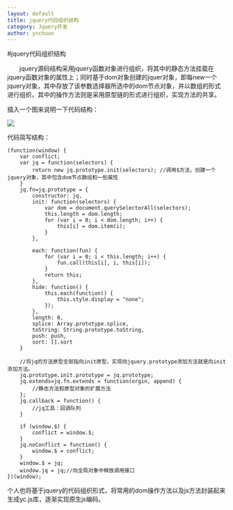 ```yaml
---
layout: default
title: jquery代码组织结构
category: Jquery开发
author: ynchuan
---
```


#jquery代码组织结构

　　jquery源码结构采用jquery函数对象进行组织，将其中的静态方法挂载在jquery函数对象的属性上；同时基于dom对象创建的jquer对象，即每new一个jquery对象，其中存放了该参数选择器所选中的dom节点对象，并以数组的形式进行组织，其中的操作方法则是采用原型链的形式进行组织，实现方法的共享。

插入一个图来说明一下代码结构：

![](../images/jquery.png)

代码简写结构：

    (function(window) {
    	var conflict;
    	var jq = function(selectors) {
    		return new jq.prototype.init(selectors); //调用$方法，创建一个jquery对象，其中包含dom节点数组和一些属性
    	}
    	jq.fn=jq.prototype = {
    		constructor: jq,
    		init: function(selectors) {
    			var dom = document.querySelectorAll(selectors);
    			this.length = dom.length;
    			for (var i = 0; i < dom.length; i++) {
    				this[i] = dom.item(i);
    			}
    		},
    
    		each: function(fun) {
    			for (var i = 0; i < this.length; i++) {
    				fun.call(this[i], i, this[i]);
    			}
    			return this;
    		},
    		hide: function() {
    			this.each(function() {
    				this.style.display = "none";
    			});
    		},
    		length: 0,
    		splice: Array.prototype.splice,
    		toString: String.prototype.toString,
    		push: push,
    		sort: [].sort
    	}
    	
        //将jq的方法原型全部指向init原型，实现向jquery.prototype添加方法就是向init添加方法。
        jq.prototype.init.prototype = jq.prototype; 
    	jq.extends=jq.fn.extends = function(orgin, append) {
            //静态方法和原型对象的扩展方法
    	};
    	jq.callback = function() {
            //jq工具：回调队列
    	}
    
    	if (window.$) {
    		conflict = window.$;
    	}
    	jq.noConflict = function() {
    		window.$ = conflict;
    	}
    	window.$ = jq;
    	window.jq = jq;//向全局对象中释放调用接口
    })(window);

个人也将基于jquery的代码组织形式，将常用的dom操作方法以及js方法封装起来生成yc.js库，逐渐实现原生js编码。